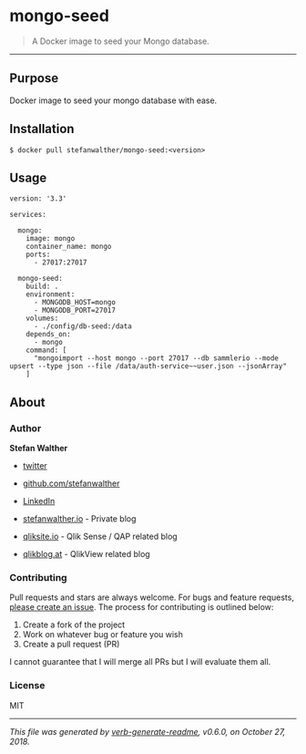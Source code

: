 # mongo-seed

> A Docker image to seed your Mongo database.

---

## Purpose

Docker image to seed your mongo database with ease.

## Installation

```
$ docker pull stefanwalther/mongo-seed:<version>
```

## Usage

```
version: '3.3'

services:

  mongo:
    image: mongo
    container_name: mongo
    ports:
      - 27017:27017

  mongo-seed:
    build: .
    environment:
      - MONGODB_HOST=mongo
      - MONGODB_PORT=27017
    volumes:
      - ./config/db-seed:/data
    depends_on:
      - mongo
    command: [
      "mongoimport --host mongo --port 27017 --db sammlerio --mode upsert --type json --file /data/auth-service~~user.json --jsonArray"
    ]

```

## About

### Author
**Stefan Walther**

* [twitter](http://twitter.com/waltherstefan)  
* [github.com/stefanwalther](http://github.com/stefanwalther) 
* [LinkedIn](https://www.linkedin.com/in/stefanwalther/) 

* [stefanwalther.io](http://stefanwalther.io) - Private blog
* [qliksite.io](http://qliksite.io) - Qlik Sense / QAP related blog
* [qlikblog.at](http://qlikblog.at) - QlikView related blog

### Contributing
Pull requests and stars are always welcome. For bugs and feature requests, [please create an issue](https://github.com/stefanwalther/mongo-seed/issues). The process for contributing is outlined below:

1. Create a fork of the project
2. Work on whatever bug or feature you wish
3. Create a pull request (PR)

I cannot guarantee that I will merge all PRs but I will evaluate them all.

### License
MIT

***

_This file was generated by [verb-generate-readme](https://github.com/verbose/verb-generate-readme), v0.6.0, on October 27, 2018._

